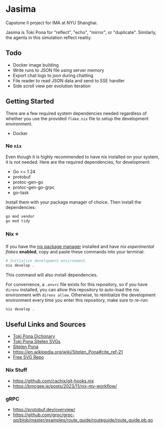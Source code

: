 # Jasima

Capstone II project for IMA at NYU Shanghai.

Jasima is Toki Pona for "reflect", "echo", "mirror", or "duplicate". Similarly, the agents in this simulation reflect reality.

## Todo

- Docker image building
- Write runs to JSON file using server memory
- Export chat logs to json during chatting
- File reader to read JSON data and send to SSE handler
- Side scroll view per evolution iteration

## Getting Started

There are a few required system dependencies needed regardless of whether you use the provided `flake.nix` file to setup the development environment.

- Docker

### No `nix`

Even though it is highly recommended to have nix installed on your system, it is not needed. Here are the required dependencies, for development:

- Go >= 1.24
- protobuf
- protoc-gen-go
- protoc-gen-go-grpc
- go-task

Install them with your package manager of choice. Then install the dependencies:

```bash
go mod vendor
go mod tidy
```

### Nix ⭐

If you have the [nix package manager](https://nixos.org/) installed and have _nix experimental flakes_ **enabled**, copy and paste these commands into your terminal:

```bash
# Initialize development environment.
nix develop .
```

This command will also install dependencies.

For convenience, a `.envrc` file exists for this repository, so if you have `direnv` installed, you can allow this repository to auto-load the nix environment with `direnv allow`. Otherwise, to reinitialize the development environment every time you enter this repository, make sure to re-run:

```bash
nix develop .
```

## Useful Links and Sources

- [Toki Pona Dictionary](https://nimi.li/)
- [Toki Pona Sitelen SVGs](https://drive.google.com/open?id=1JnoEV7DFaZBbAZLaL1MXrqlVGm99onnP)
- [Sitelen Pona](https://en.wikipedia.org/wiki/Sitelen_Pona)
- <https://en.wikipedia.org/wiki/Sitelen_Pona#cite_ref-21>
- [Free SVG Repo](https://www.svgrepo.com/)

### Nix Stuff

- <https://github.com/cachix/git-hooks.nix>
- <https://bmcgee.ie/posts/2023/11/nix-my-workflow/>

### gRPC

- <https://protobuf.dev/overview/>
- <https://github.com/grpc/grpc-go/blob/master/examples/route_guide/routeguide/route_guide.pb.go>

